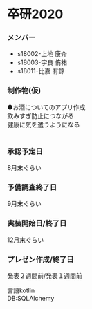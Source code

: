 # 卒研2020

### メンバー

* s18002-上地 康介
* s18003-宇良 侑祐
* s18011-比嘉 有諒

### 制作物(仮)
●お酒についてのアプリ作成
<br>
飲みすぎ防止につながる<br>
健康に気を遣うようになる<br>
<br>
  
### 承認予定日
8月末ぐらい
### 予備調査終了日
9月末ぐらい
### 実装開始日/終了日
12月末ぐらい
### プレゼン作成/終了日
発表２週間前/発表１週間前

言語kotlin
<br>
DB:SQLAlchemy
